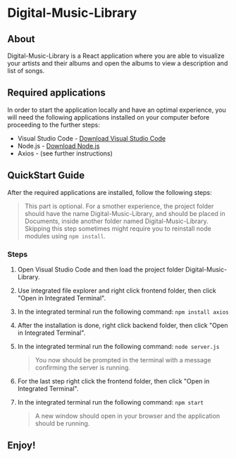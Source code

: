 # Digital-Music-Library

## About

Digital-Music-Library is a React application where you are able to visualize your artists and their albums and open the albums to view a description and list of songs.

## Required applications

In order to start the application locally and have an optimal experience, you will need the following applications installed on your computer before proceeding to the further steps:

- Visual Studio Code - [Download Visual Studio Code](https://code.visualstudio.com/download)
- Node.js - [Download Node.js](https://nodejs.org/en/download/prebuilt-installer)
- Axios - (see further instructions)

## QuickStart Guide

After the required applications are installed, follow the following steps:

> This part is optional. For a smother experience, the project folder should have the name Digital-Music-Library, and should be placed in Documents, inside another folder named Digital-Music-Library. Skipping this step sometimes might require you to reinstall node modules using `npm install`.

### Steps

1. Open Visual Studio Code and then load the project folder Digital-Music-Library.

2. Use integrated file explorer and right click frontend folder, then click "Open in Integrated Terminal".

3. In the integrated terminal run the following command: `npm install axios`

4. After the installation is done, right click backend folder, then click "Open in Integrated Terminal".

5. In the integrated terminal run the following command: `node server.js`

   > You now should be prompted in the terminal with a message confirming the server is running.

6. For the last step right click the frontend folder, then click "Open in Integrated Terminal".

7. In the integrated terminal run the following command: `npm start`
   > A new window should open in your browser and the application should be running.

## Enjoy!
